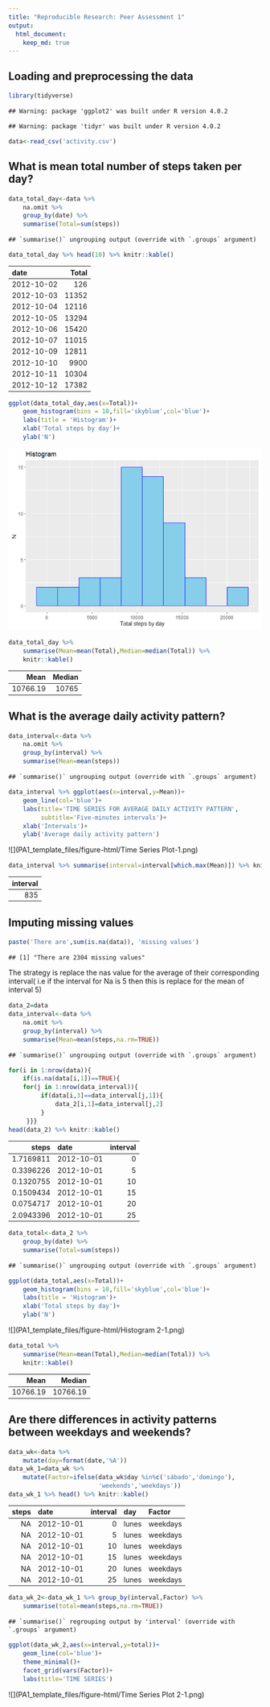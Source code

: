 ```yaml
---
title: "Reproducible Research: Peer Assessment 1"
output: 
  html_document:
    keep_md: true
---
```



## Loading and preprocessing the data

```r
library(tidyverse)
```

```
## Warning: package 'ggplot2' was built under R version 4.0.2
```

```
## Warning: package 'tidyr' was built under R version 4.0.2
```

```r
data<-read_csv('activity.csv')
```



## What is mean total number of steps taken per day?

```r
data_total_day<-data %>% 
    na.omit %>% 
    group_by(date) %>% 
    summarise(Total=sum(steps))
```

```
## `summarise()` ungrouping output (override with `.groups` argument)
```

```r
data_total_day %>% head(10) %>% knitr::kable()
```



|date       | Total|
|:----------|-----:|
|2012-10-02 |   126|
|2012-10-03 | 11352|
|2012-10-04 | 12116|
|2012-10-05 | 13294|
|2012-10-06 | 15420|
|2012-10-07 | 11015|
|2012-10-09 | 12811|
|2012-10-10 |  9900|
|2012-10-11 | 10304|
|2012-10-12 | 17382|

```r
ggplot(data_total_day,aes(x=Total))+
    geom_histogram(bins = 10,fill='skyblue',col='blue')+
    labs(title = 'Histogram')+
    xlab('Total steps by day')+
    ylab('N')
```

![](PA1_template_files/figure-html/Histogram-1.png)<!-- -->

```r
data_total_day %>% 
    summarise(Mean=mean(Total),Median=median(Total)) %>% 
    knitr::kable()
```



|     Mean| Median|
|--------:|------:|
| 10766.19|  10765|
    






## What is the average daily activity pattern?

```r
data_interval<-data %>% 
    na.omit %>% 
    group_by(interval) %>% 
    summarise(Mean=mean(steps))
```

```
## `summarise()` ungrouping output (override with `.groups` argument)
```

```r
data_interval %>% ggplot(aes(x=interval,y=Mean))+
    geom_line(col='blue')+
    labs(title='TIME SERIES FOR AVERAGE DAILY ACTIVITY PATTERN',
         subtitle='Five-minutes intervals')+
    xlab('Intervals')+
    ylab('Average daily activity pattern')
```

![](PA1_template_files/figure-html/Time Series Plot-1.png)<!-- -->

```r
data_interval %>% summarise(interval=interval[which.max(Mean)]) %>% knitr::kable()
```



| interval|
|--------:|
|      835|



## Imputing missing values

```r
paste('There are',sum(is.na(data)), 'missing values')
```

```
## [1] "There are 2304 missing values"
```
The strategy is replace the nas value for the average of their corresponding interval( i.e if the interval for Na is 5 then this is replace for the mean of interval 5)

```r
data_2=data
data_interval<-data %>% 
    na.omit %>% 
    group_by(interval) %>% 
    summarise(Mean=mean(steps,na.rm=TRUE))
```

```
## `summarise()` ungrouping output (override with `.groups` argument)
```

```r
for(i in 1:nrow(data)){
    if(is.na(data[i,1])==TRUE){
    for(j in 1:nrow(data_interval)){
         if(data[i,3]==data_interval[j,1]){
             data_2[i,1]=data_interval[j,2]
         }
     }}}
head(data_2) %>% knitr::kable()
```



|     steps|date       | interval|
|---------:|:----------|--------:|
| 1.7169811|2012-10-01 |        0|
| 0.3396226|2012-10-01 |        5|
| 0.1320755|2012-10-01 |       10|
| 0.1509434|2012-10-01 |       15|
| 0.0754717|2012-10-01 |       20|
| 2.0943396|2012-10-01 |       25|



```r
data_total<-data_2 %>% 
    group_by(date) %>% 
    summarise(Total=sum(steps))
```

```
## `summarise()` ungrouping output (override with `.groups` argument)
```

```r
ggplot(data_total,aes(x=Total))+
    geom_histogram(bins = 10,fill='skyblue',col='blue')+
    labs(title = 'Histogram')+
    xlab('Total steps by day')+
    ylab('N')
```

![](PA1_template_files/figure-html/Histogram 2-1.png)<!-- -->

```r
data_total %>% 
    summarise(Mean=mean(Total),Median=median(Total)) %>% 
    knitr::kable()
```



|     Mean|   Median|
|--------:|--------:|
| 10766.19| 10766.19|





## Are there differences in activity patterns between weekdays and weekends?

```r
data_wk<-data %>% 
    mutate(day=format(date,'%A'))
data_wk_1=data_wk %>% 
    mutate(Factor=ifelse(data_wk$day %in%c('sábado','domingo'),
                         'weekends','weekdays'))
data_wk_1 %>% head() %>% knitr::kable()
```



| steps|date       | interval|day   |Factor   |
|-----:|:----------|--------:|:-----|:--------|
|    NA|2012-10-01 |        0|lunes |weekdays |
|    NA|2012-10-01 |        5|lunes |weekdays |
|    NA|2012-10-01 |       10|lunes |weekdays |
|    NA|2012-10-01 |       15|lunes |weekdays |
|    NA|2012-10-01 |       20|lunes |weekdays |
|    NA|2012-10-01 |       25|lunes |weekdays |

```r
data_wk_2<-data_wk_1 %>% group_by(interval,Factor) %>% 
    summarise(total=mean(steps,na.rm=TRUE))
```

```
## `summarise()` regrouping output by 'interval' (override with `.groups` argument)
```

```r
ggplot(data_wk_2,aes(x=interval,y=total))+
    geom_line(col='blue')+
    theme_minimal()+
    facet_grid(vars(Factor))+
    labs(title='TIME SERIES')
```

![](PA1_template_files/figure-html/Time Series Plot 2-1.png)<!-- -->

